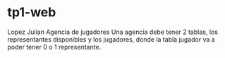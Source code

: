# tp1-web
Lopez Julian
Agencia de jugadores
Una agencia debe tener 2 tablas, los representantes disponibles y los jugadores, donde la tabla jugador va a poder tener 0 o 1 representante. 
